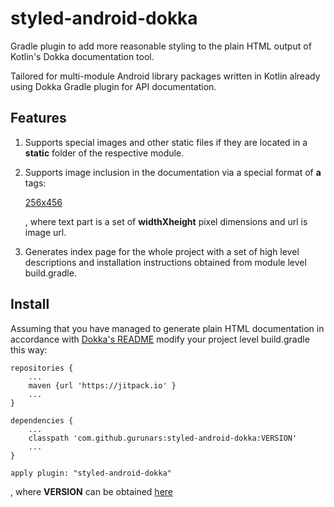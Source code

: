 # styled-android-dokka

Gradle plugin to add more reasonable styling to the plain HTML output of Kotlin's Dokka
documentation tool.

Tailored for multi-module Android library packages written in Kotlin already using Dokka Gradle
plugin for API documentation.

## Features

1. Supports special images and other static files if they are located in a **static** folder
   of the respective module.
1. Supports image inclusion in the documentation via a special format of **a** tags:

    [256x456](static/open_close.gif)

   , where text part is a set of **widthXheight** pixel dimensions and url is image url.

1. Generates index page for the whole project with a set of high level descriptions and installation
   instructions obtained from module level build.gradle.

## Install

Assuming that you have managed to generate plain HTML documentation in accordance with
[Dokka's README](https://github.com/Kotlin/dokka) modify your project level build.gradle this way:

    repositories {
        ...
        maven {url 'https://jitpack.io' }
        ...
    }

    dependencies {
        ...
        classpath 'com.github.gurunars:styled-android-dokka:VERSION'
        ...
    }

    apply plugin: "styled-android-dokka"

, where **VERSION** can be obtained [here](https://jitpack.io/#gurunars/styled-android-dokka)
